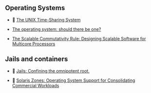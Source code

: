 ## Operating Systems 

* :scroll: [The UNIX Time-Sharing System](unix-time-sharing-system.pdf)

* [The operating system: should there be one?](https://www.cl.cam.ac.uk/~srk31/research/papers/kell13operating.pdf)

* [The Scalable Commutativity Rule: Designing Scalable Software for Multicore Processors](https://people.csail.mit.edu/nickolai/papers/clements-sc.pdf)

## Jails and containers

* :scroll: [Jails: Confining the omnipotent root.](https://us-east.manta.joyent.com/bcantrill/public/ppwl-cantrill-jails.pdf)

* :scroll: [Solaris Zones: Operating System Support for Consolidating Commercial Workloads](https://us-east.manta.joyent.com/bcantrill/public/ppwl-cantrill-zones.pdf)

